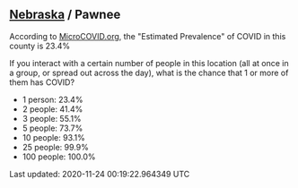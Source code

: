 
## [Nebraska](/united-states/nebraska) / Pawnee

According to [MicroCOVID.org](http://microcovid.org),
the "Estimated Prevalence" of COVID in this county is 23.4%

If you interact with a certain number of people in this location
(all at once in a group, or spread out across the day), what is the chance that
1 or more of them has COVID?

- 1 person: 23.4%
- 2 people: 41.4%
- 3 people: 55.1%
- 5 people: 73.7%
- 10 people: 93.1%
- 25 people: 99.9%
- 100 people: 100.0%

Last updated: 2020-11-24 00:19:22.964349 UTC
